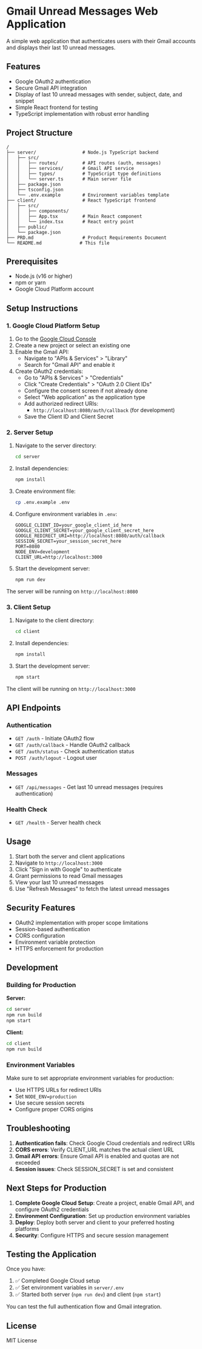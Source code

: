 # Gmail Unread Messages Web Application

A simple web application that authenticates users with their Gmail accounts and displays their last 10 unread messages.

## Features

- Google OAuth2 authentication
- Secure Gmail API integration
- Display of last 10 unread messages with sender, subject, date, and snippet
- Simple React frontend for testing
- TypeScript implementation with robust error handling

## Project Structure

```
/
├── server/                 # Node.js TypeScript backend
│   ├── src/
│   │   ├── routes/         # API routes (auth, messages)
│   │   ├── services/       # Gmail API service
│   │   ├── types/          # TypeScript type definitions
│   │   └── server.ts       # Main server file
│   ├── package.json
│   ├── tsconfig.json
│   └── .env.example        # Environment variables template
├── client/                 # React TypeScript frontend
│   ├── src/
│   │   ├── components/
│   │   ├── App.tsx         # Main React component
│   │   └── index.tsx       # React entry point
│   ├── public/
│   └── package.json
├── PRD.md                  # Product Requirements Document
└── README.md              # This file
```

## Prerequisites

- Node.js (v16 or higher)
- npm or yarn
- Google Cloud Platform account

## Setup Instructions

### 1. Google Cloud Platform Setup

1. Go to the [Google Cloud Console](https://console.cloud.google.com/)
2. Create a new project or select an existing one
3. Enable the Gmail API:
   - Navigate to "APIs & Services" > "Library"
   - Search for "Gmail API" and enable it
4. Create OAuth2 credentials:
   - Go to "APIs & Services" > "Credentials"
   - Click "Create Credentials" > "OAuth 2.0 Client IDs"
   - Configure the consent screen if not already done
   - Select "Web application" as the application type
   - Add authorized redirect URIs:
     - `http://localhost:8080/auth/callback` (for development)
   - Save the Client ID and Client Secret

### 2. Server Setup

1. Navigate to the server directory:
   ```bash
   cd server
   ```

2. Install dependencies:
   ```bash
   npm install
   ```

3. Create environment file:
   ```bash
   cp .env.example .env
   ```

4. Configure environment variables in `.env`:
   ```env
   GOOGLE_CLIENT_ID=your_google_client_id_here
   GOOGLE_CLIENT_SECRET=your_google_client_secret_here
   GOOGLE_REDIRECT_URI=http://localhost:8080/auth/callback
   SESSION_SECRET=your_session_secret_here
   PORT=8080
   NODE_ENV=development
   CLIENT_URL=http://localhost:3000
   ```

5. Start the development server:
   ```bash
   npm run dev
   ```

The server will be running on `http://localhost:8080`

### 3. Client Setup

1. Navigate to the client directory:
   ```bash
   cd client
   ```

2. Install dependencies:
   ```bash
   npm install
   ```

3. Start the development server:
   ```bash
   npm start
   ```

The client will be running on `http://localhost:3000`

## API Endpoints

### Authentication
- `GET /auth` - Initiate OAuth2 flow
- `GET /auth/callback` - Handle OAuth2 callback
- `GET /auth/status` - Check authentication status
- `POST /auth/logout` - Logout user

### Messages
- `GET /api/messages` - Get last 10 unread messages (requires authentication)

### Health Check
- `GET /health` - Server health check

## Usage

1. Start both the server and client applications
2. Navigate to `http://localhost:3000`
3. Click "Sign in with Google" to authenticate
4. Grant permissions to read Gmail messages
5. View your last 10 unread messages
6. Use "Refresh Messages" to fetch the latest unread messages

## Security Features

- OAuth2 implementation with proper scope limitations
- Session-based authentication
- CORS configuration
- Environment variable protection
- HTTPS enforcement for production

## Development

### Building for Production

**Server:**
```bash
cd server
npm run build
npm start
```

**Client:**
```bash
cd client
npm run build
```

### Environment Variables

Make sure to set appropriate environment variables for production:
- Use HTTPS URLs for redirect URIs
- Set `NODE_ENV=production`
- Use secure session secrets
- Configure proper CORS origins

## Troubleshooting

1. **Authentication fails**: Check Google Cloud credentials and redirect URIs
2. **CORS errors**: Verify CLIENT_URL matches the actual client URL
3. **Gmail API errors**: Ensure Gmail API is enabled and quotas are not exceeded
4. **Session issues**: Check SESSION_SECRET is set and consistent

## Next Steps for Production

1. **Complete Google Cloud Setup**: Create a project, enable Gmail API, and configure OAuth2 credentials
2. **Environment Configuration**: Set up production environment variables
3. **Deploy**: Deploy both server and client to your preferred hosting platforms
4. **Security**: Configure HTTPS and secure session management

## Testing the Application

Once you have:
1. ✅ Completed Google Cloud setup
2. ✅ Set environment variables in `server/.env`
3. ✅ Started both server (`npm run dev`) and client (`npm start`)

You can test the full authentication flow and Gmail integration.

## License

MIT License
